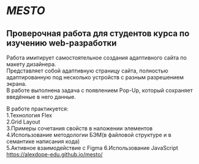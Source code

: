 # _MESTO_

## **Проверочная работа для студентов курса по изучению web-разработки**

Работа имитирует самостоятельное создания адаптивного сайта по макету дизайнера.  
Представляет собой адаптивную страницу сайта, полностью адаптированную под несколько устройств с разным разрешением экрана.  
В работе выполнена задача с появлением Pop-Up, который сохраняет введённые в него данные.

В работе практикуется:  
1.Технология Flex  
2.Grid Layout  
3.Примеры сочетания свойств в наложении элементов  
4.Использование методологии БЭМ(в файловой структуре и в семантике написания кода)  
5.Активное взаимодействие с Figma
6.Использование JavaScript
https://alexdope-edu.github.io/mesto/
